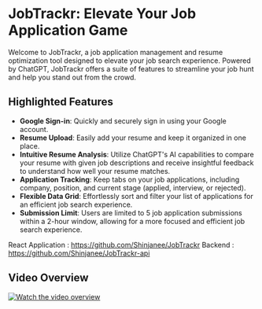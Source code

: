 # JobTrackr: Elevate Your Job Application Game

Welcome to JobTrackr, a job application management and resume optimization tool designed to elevate your job search experience. Powered by ChatGPT, JobTrackr offers a suite of features to streamline your job hunt and help you stand out from the crowd.

## Highlighted Features

- **Google Sign-in**: Quickly and securely sign in using your Google account.
- **Resume Upload**: Easily add your resume and keep it organized in one place.
- **Intuitive Resume Analysis**: Utilize ChatGPT's AI capabilities to compare your resume with given job descriptions and receive insightful feedback to understand how well your resume matches.
- **Application Tracking**: Keep tabs on your job applications, including company, position, and current stage (applied, interview, or rejected).
- **Flexible Data Grid**: Effortlessly sort and filter your list of applications for an efficient job search experience.
- **Submission Limit**: Users are limited to 5 job application submissions within a 2-hour window, allowing for a more focused and efficient job search experience.

React Application : https://github.com/Shinjanee/JobTrackr
Backend : https://github.com/Shinjanee/JobTrackr-api

## Video Overview
[![Watch the video overview](https://via.placeholder.com/320x180.png?text=Click+to+watch)](https://shinjanee.github.io/JobTrackr/media/record.mp4)






